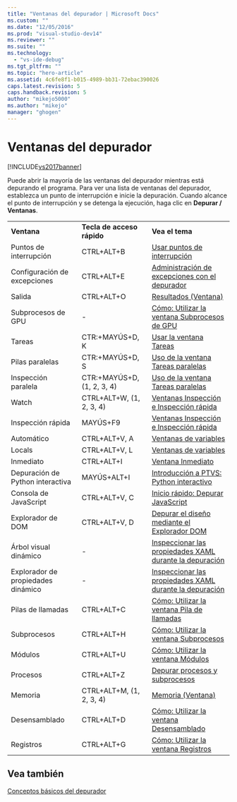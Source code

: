 ```yaml
---
title: "Ventanas del depurador | Microsoft Docs"
ms.custom: ""
ms.date: "12/05/2016"
ms.prod: "visual-studio-dev14"
ms.reviewer: ""
ms.suite: ""
ms.technology: 
  - "vs-ide-debug"
ms.tgt_pltfrm: ""
ms.topic: "hero-article"
ms.assetid: 4c6fe8f1-b015-4989-bb31-72ebac390026
caps.latest.revision: 5
caps.handback.revision: 5
author: "mikejo5000"
ms.author: "mikejo"
manager: "ghogen"
---
```

# Ventanas del depurador
[!INCLUDE[vs2017banner](../code-quality/includes/vs2017banner.md)]

Puede abrir la mayoría de las ventanas del depurador mientras está depurando el programa. Para ver una lista de ventanas del depurador, establezca un punto de interrupción e inicie la depuración. Cuando alcance el punto de interrupción y se detenga la ejecución, haga clic en **Depurar \/ Ventanas**.  
  
||||  
|-|-|-|  
|**Ventana**|**Tecla de acceso rápido**|**Vea el tema**|  
|Puntos de interrupción|CTRL\+ALT\+B|[Usar puntos de interrupción](../debugger/using-breakpoints.md)|  
|Configuración de excepciones|CTRL\+ALT\+E|[Administración de excepciones con el depurador](../debugger/managing-exceptions-with-the-debugger.md)|  
|Salida|CTRL\+ALT\+O|[Resultados \(Ventana\)](../ide/reference/output-window.md)|  
|Subprocesos de GPU|\-|[Cómo: Utilizar la ventana Subprocesos de GPU](../debugger/how-to-use-the-gpu-threads-window.md)|  
|Tareas|CTR:\+MAYÚS\+D, K|[Usar la ventana Tareas](../debugger/using-the-tasks-window.md)|  
|Pilas paralelas|CTR:\+MAYÚS\+D, S|[Uso de la ventana Tareas paralelas](../debugger/using-the-parallel-stacks-window.md)|  
|Inspección paralela|CTR:\+MAYÚS\+D, \(1, 2, 3, 4\)|[Uso de la ventana Tareas paralelas](../debugger/using-the-parallel-stacks-window.md)|  
|Watch|CTRL\+ALT\+W, \(1, 2, 3, 4\)|[Ventanas Inspección e Inspección rápida](../debugger/watch-and-quickwatch-windows.md)|  
|Inspección rápida|MAYÚS\+F9|[Ventanas Inspección e Inspección rápida](../debugger/watch-and-quickwatch-windows.md)|  
|Automático|CTRL\+ALT\+V, A|[Ventanas de variables](../Topic/Variable%20Windows.md)|  
|Locals|CTRL\+ALT\+V, L|[Ventanas de variables](../Topic/Variable%20Windows.md)|  
|Inmediato|CTRL\+ALT\+I|[Ventana Inmediato](../ide/reference/immediate-window.md)|  
|Depuración de Python interactiva|MAYÚS\+ALT\+I|[Introducción a PTVS: Python interactivo](../python/getting-started-with-ptvs-interactive-python.md)|  
|Consola de JavaScript|CTRL\+ALT\+V, C|[Inicio rápido: Depurar JavaScript](../debugger/quickstart-debug-javascript-using-the-console.md)|  
|Explorador de DOM|CTRL\+ALT\+V, D|[Depurar el diseño mediante el Explorador DOM](../debugger/debug-layout-using-dom-explorer.md)|  
|Árbol visual dinámico|\-|[Inspeccionar las propiedades XAML durante la depuración](../debugger/inspect-xaml-properties-while-debugging.md)|  
|Explorador de propiedades dinámico|\-|[Inspeccionar las propiedades XAML durante la depuración](../debugger/inspect-xaml-properties-while-debugging.md)|  
|Pilas de llamadas|CTRL\+ALT\+C|[Cómo: Utilizar la ventana Pila de llamadas](../debugger/how-to-use-the-call-stack-window.md)|  
|Subprocesos|CTRL\+ALT\+H|[Cómo: Utilizar la ventana Subprocesos](../debugger/how-to-use-the-threads-window.md)|  
|Módulos|CTRL\+ALT\+U|[Cómo: Utilizar la ventana Módulos](../debugger/how-to-use-the-modules-window.md)|  
|Procesos|CTRL\+ALT\+Z|[Depurar procesos y subprocesos](../debugger/debug-threads-and-processes.md)|  
|Memoria|CTRL\+ALT\+M, \(1, 2, 3, 4\)|[Memoria \(Ventana\)](../debugger/memory-windows.md)|  
|Desensamblado|CTRL\+ALT\+D|[Cómo: Utilizar la ventana Desensamblado](../debugger/how-to-use-the-disassembly-window.md)|  
|Registros|CTRL\+ALT\+G|[Cómo: Utilizar la ventana Registros](../debugger/how-to-use-the-registers-window.md)|  
  
## Vea también  
 [Conceptos básicos del depurador](../debugger/debugger-basics.md)